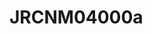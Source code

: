 # JRCNM04000a
<a name="material" />
<script type="application/ld+json">

  {
    "@context": "https://schema.org/",
    "@type": "ChemicalSubstance",
    "http://purl.org/dc/terms/conformsTo":
      {
        "@type": "CreativeWork",
        "@id": "https://bioschemas.org/profiles/ChemicalSubstance/0.4-RELEASE/"
      },
    "@id": "https://egonw.github.io/nanowiki/nanowiki393.html#material",
    "name": "JRCNM04000a",
    "sameAs: "http://127.0.0.1/mediawiki/index.php/Special:URIResolver/JRCNM04000a"
  }
</script>

